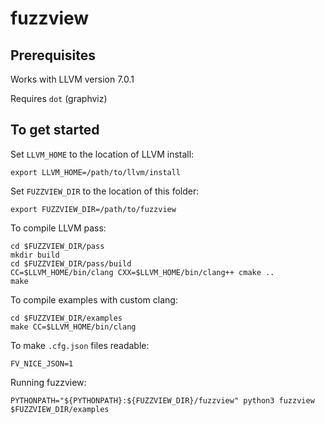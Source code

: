 # fuzzview

## Prerequisites

Works with LLVM version 7.0.1

Requires `dot` (graphviz)

## To get started

Set `LLVM_HOME` to the location of LLVM install:

```
export LLVM_HOME=/path/to/llvm/install
```

Set `FUZZVIEW_DIR` to the location of this folder:

```
export FUZZVIEW_DIR=/path/to/fuzzview
```

To compile LLVM pass:

```
cd $FUZZVIEW_DIR/pass
mkdir build
cd $FUZZVIEW_DIR/pass/build
CC=$LLVM_HOME/bin/clang CXX=$LLVM_HOME/bin/clang++ cmake ..
make
```

To compile examples with custom clang:

```
cd $FUZZVIEW_DIR/examples
make CC=$LLVM_HOME/bin/clang
```

To make `.cfg.json` files readable:

```
FV_NICE_JSON=1 
```

Running fuzzview:

```
PYTHONPATH="${PYTHONPATH}:${FUZZVIEW_DIR}/fuzzview" python3 fuzzview $FUZZVIEW_DIR/examples
```
